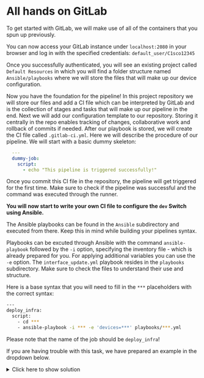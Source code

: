 # All hands on GitLab

To get started with GitLab, we will make use of all of the containers that you spun up previously.

You can now access your GitLab instance under `localhost:2080` in your browser and log in with the specified credentials: `default_user/C1sco12345` 

Once you successfully authenticated, you will see an existing project called `Default Resources` in which you will find a folder structure named `Ansible/playbooks` where we will store the files that will make up our device configuration.

Now you have the foundation for the pipeline! In this project repository we will store our files and add a CI file which can be interpreted by GitLab and is the collection of stages and tasks that will make up our pipeline in the end.
Next we will add our configuration template to our repository. Storing it centrally in the repo enables tracking of changes, collaborative work and rollback of commits if needed.
After our playbook is stored, we will create the CI file called `.gitlab-ci.yml`. Here we will describe the procedure of our pipeline. We will start with a basic dummy skeleton:

```yml
  ---
  dummy-job:
    script:
      - echo "This pipeline is triggered successfully!"
```

Once you commit this CI file in the repository, the pipeline will get triggered for the first time. Make sure to check if the pipeline was successful and the command was executed through the runner.

**You will now start to write your own CI file to configure the `dev` Switch using Ansible.**

The Ansible playbooks can be found in the `Ansible` subdirectory and executed from there. Keep this in mind while building your pipelines syntax.

Playbooks can be excuted through Ansible with the command `ansible-playbook` followed by the `-i` option, specifying the inventory file - which is already prepared for you. For applying additional variables you can use the `-e` option. The `interface_update.yml` playbook resides in the `playbooks` subdirectory. Make sure to check the files to understand their use and structure.

Here is a base syntax that you will need to fill in the `***` placeholders with the correct syntax:

  ```bash linenums="1" title="Ansible Pipeline example"
  ---
  deploy_infra:
    script:
      - cd ***
      - ansible-playbook -i *** -e 'devices=***' playbooks/***.yml
  ```

Please note that the name of the job should be `deploy_infra`!

If you are having trouble with this task, we have prepared an example in the dropdown below.

<details>

<summary>Click here to show solution</summary>
  
  ```bash linenums="1" title="Ansible Pipeline solution"
  ---
  deploy_infra:
    script:
      - cd Ansible
      - ansible-playbook -i inventory -e 'devices=development' playbooks/interface_update.yml
  ```

</details>

